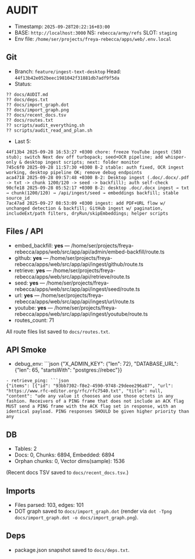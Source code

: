 # AUDIT

- Timestamp: `2025-09-28T20:22:16+03:00`
- BASE: `http://localhost:3000`  NS: `rebecca/army/refs`  SLOT: `staging`
- Env file: `/home/ser/projects/freya-rebecca/apps/web/.env.local`

## Git
- Branch: `feature/ingest-text-desktop`  Head: `44f13b42e052beec1981042f31881db7adf9f5da`
- Status:
```
?? docs/AUDIT.md
?? docs/deps.txt
?? docs/import_graph.dot
?? docs/import_graph.png
?? docs/recent_docs.tsv
?? docs/routes.txt
?? scripts/audit_everything.sh
?? scripts/audit_read_and_plan.sh
```
- Last 5:
```
44f13b4 2025-09-28 16:53:27 +0300 chore: freeze YouTube ingest (503 stub); switch Next dev off turbopack; seed+OCR pipeline; add whisper-only & desktop ingest scripts; next: folder monitor
745c6f0 2025-09-28 11:57:30 +0300 B-2 stable: auth fixed, OCR ingest working, desktop pipeline OK; remove debug endpoints
aca4718 2025-09-28 09:57:48 +0300 B-2: Desktop ingest (.doc/.docx/.pdf -> txt -> chunk 1200/120 -> seed -> backfill); auth self-check
90cfe18 2025-09-28 05:52:17 +0300 B-2: desktop .doc/.docx ingest → txt → chunk(1200/120) → /api/ingest/seed → embeddings backfill; stable source_id
7ac47ad 2025-09-27 08:53:09 +0300 ingest: add PDF+URL flow w/ unchanged detection & backfill; GitHub ingest w/ pagination, includeExt/path filters, dryRun/skipEmbeddings; helper scripts
```

## Files / API
- embed_backfill: **yes** — /home/ser/projects/freya-rebecca/apps/web/src/app/api/admin/embed-backfill/route.ts
- github: **yes** — /home/ser/projects/freya-rebecca/apps/web/src/app/api/ingest/github/route.ts
- retrieve: **yes** — /home/ser/projects/freya-rebecca/apps/web/src/app/api/retrieve/route.ts
- seed: **yes** — /home/ser/projects/freya-rebecca/apps/web/src/app/api/ingest/seed/route.ts
- url: **yes** — /home/ser/projects/freya-rebecca/apps/web/src/app/api/ingest/url/route.ts
- youtube: **yes** — /home/ser/projects/freya-rebecca/apps/web/src/app/api/ingest/youtube/route.ts
- routes_count: 71

All route files list saved to `docs/routes.txt`.

## API Smoke
- debug_env: ```json
{"X_ADMIN_KEY": {"len": 72}, "DATABASE_URL": {"len": 65, "startsWith": "postgres://rebec"}}
```
- retrieve_ping: ```json
{"items": [{"id": "93bb7302-f8e2-4590-9748-29deee296a87", "url": "https://www.rfc-editor.org/rfc/rfc7540.txt", "title": null, "content": "ude any value it chooses and use those octets in any fashion. Receivers of a PING frame that does not include an ACK flag MUST send a PING frame with the ACK flag set in response, with an identical payload. PING responses SHOULD be given higher priority than any
```

## DB
- Tables: 2
- Docs: 0, Chunks: 6894, Embedded: 6894
- Orphan chunks: 0, Vector dims(sample): 1536

(Recent docs TSV saved to `docs/recent_docs.tsv`.)

## Imports
- Files parsed: 103, edges: 101
- DOT graph saved to `docs/import_graph.dot` (render via `dot -Tpng docs/import_graph.dot -o docs/import_graph.png`).

## Deps
- package.json snapshot saved to `docs/deps.txt`.
